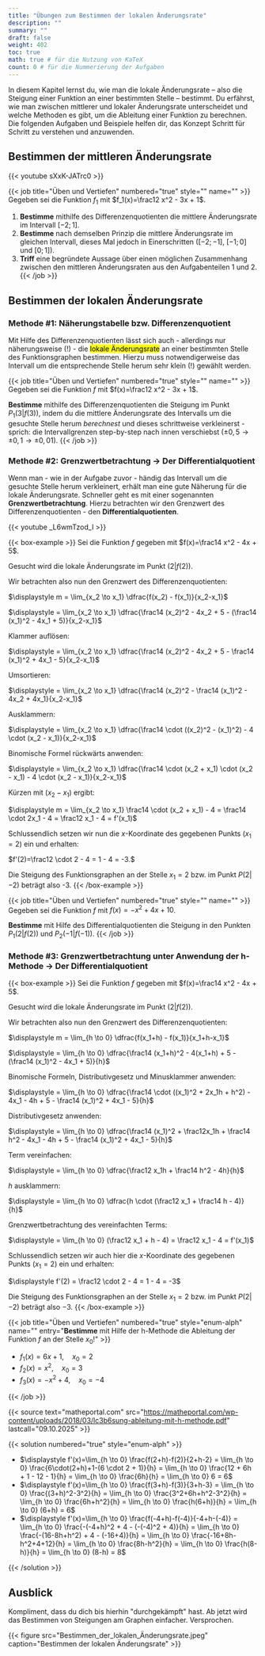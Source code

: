 ```yaml
---
title: "Übungen zum Bestimmen der lokalen Änderungsrate"
description: ""
summary: ""
draft: false
weight: 402
toc: true
math: true # für die Nutzung von KaTeX
count: 0 # für die Nummerierung der Aufgaben
---
```


In diesem Kapitel lernst du, wie man die lokale Änderungsrate – also die Steigung einer Funktion an einer bestimmten Stelle – bestimmt. Du erfährst, wie man zwischen mittlerer und lokaler Änderungsrate unterscheidet und welche Methoden es gibt, um die Ableitung einer Funktion zu berechnen. Die folgenden Aufgaben und Beispiele helfen dir, das Konzept Schritt für Schritt zu verstehen und anzuwenden.

## Bestimmen der mittleren Änderungsrate

{{< youtube sXxK-JATrc0 >}}

{{< job title="Üben und Vertiefen" numbered="true" style="" name="" >}}
Gegeben sei die Funktion $f_1$ mit $f_1(x)=\frac12 x^2 - 3x + 1$.

1. **Bestimme** mithilfe des Differenzenquotienten die mittlere Änderungsrate im Intervall $[-2;1]$.
2. **Bestimme** nach demselben Prinzip die mittlere Änderungsrate im gleichen Intervall, dieses Mal jedoch in Einerschritten ($[-2;-1]$, $[-1;0]$ und $[0;1]$).
3. **Triff** eine begründete Aussage über einen möglichen Zusammenhang zwischen den mittleren Änderungsraten aus den Aufgabenteilen 1 und 2.
{{< /job >}}

## Bestimmen der lokalen Änderungsrate

### Methode #1: Näherungstabelle bzw. Differenzenquotient

Mit Hilfe des Differenzenquotienten lässt sich auch - allerdings nur näherungsweise (!) - die <mark>lokale Änderungsrate</mark> an einer bestimmten Stelle des Funktionsgraphen bestimmen. Hierzu muss notwendigerweise das Intervall um die entsprechende Stelle herum sehr klein (!) gewählt werden.

{{< job title="Üben und Vertiefen" numbered="true" style="" name="" >}}
Gegeben sei die Funktion $f$ mit $f(x)=\frac12 x^2 - 3x + 1$.

**Bestimme** mithilfe des Differenzenquotienten die Steigung im Punkt $P_1 \left(3|f(3)\right)$, indem du die mittlere Änderungsrate des Intervalls um die gesuchte Stelle herum *berechnest* und dieses schrittweise verkleinerst - sprich: die Intervallgrenzen step-by-step nach innen verschiebst ($\pm 0,5 \rightarrow \pm 0,1 \rightarrow \pm 0,01$).
{{< /job >}}

<!-- ![image](Bestimmen_der_lokalen_Änderungsrate.jpeg) -->

### Methode #2: Grenzwertbetrachtung $\rightarrow$ Der Differentialquotient

Wenn man - wie in der Aufgabe zuvor - händig das Intervall um die gesuchte Stelle herum verkleinert, erhält man eine gute Näherung für die lokale Änderungsrate. Schneller geht es mit einer sogenannten **Grenzwertbetrachtung**. Hierzu betrachten wir den Grenzwert des Differenzenquotienten - den **Differentialquotienten**.

{{< youtube _L6wmTzod_I >}}

{{< box-example >}}
Sei die Funktion $f$ gegeben mit $f(x)=\frac14 x^2 - 4x + 5$.

Gesucht wird die lokale Änderungsrate im Punkt $\left(2|f(2)\right)$.

Wir betrachten also nun den Grenzwert des Differenzenquotienten:

$\displaystyle m = \lim_{x_2 \to x_1} \dfrac{f(x_2) - f(x_1)}{x_2-x_1}$

$\displaystyle = \lim_{x_2 \to x_1} \dfrac{\frac14 (x_2)^2 - 4x_2 + 5 - (\frac14 (x_1)^2 - 4x_1 + 5)}{x_2-x_1}$

Klammer auflösen:

$\displaystyle = \lim_{x_2 \to x_1} \dfrac{\frac14 (x_2)^2 - 4x_2 + 5 - \frac14 (x_1)^2 + 4x_1 - 5}{x_2-x_1}$

Umsortieren:

$\displaystyle = \lim_{x_2 \to x_1} \dfrac{\frac14 (x_2)^2 - \frac14 (x_1)^2 - 4x_2 + 4x_1}{x_2-x_1}$

Ausklammern:

$\displaystyle = \lim_{x_2 \to x_1} \dfrac{\frac14 \cdot ((x_2)^2 - (x_1)^2) - 4 \cdot (x_2 - x_1)}{x_2-x_1}$

Binomische Formel rückwärts anwenden:

$\displaystyle = \lim_{x_2 \to x_1} \dfrac{\frac14 \cdot (x_2 + x_1) \cdot (x_2 - x_1) - 4 \cdot (x_2 - x_1)}{x_2-x_1}$

Kürzen mit $(x_2-x_1)$ ergibt:

$\displaystyle m = \lim_{x_2 \to x_1} \frac14 \cdot (x_2 + x_1) - 4 = \frac14 \cdot 2x_1 - 4 = \frac12 x_1 - 4 = f'(x_1)$

Schlussendlich setzen wir nun die $x$-Koordinate des gegebenen Punkts ($x_1=2$) ein und erhalten:

$f'(2)=\frac12 \cdot 2 - 4 = 1 - 4 = -3.$

Die Steigung des Funktionsgraphen an der Stelle $x_1=2$ bzw. im Punkt $P(2|-2)$ beträgt also -3.
{{< /box-example >}}

{{< job title="Üben und Vertiefen" numbered="true" style="" name="" >}}
Gegeben sei die Funktion $f$ mit $f(x)= -x^2 + 4x + 10$.

**Bestimme** mit Hilfe des Differentialquotienten die Steigung in den Punkten $P_1 \left(2|f(2)\right)$ und $P_2 \left(-1|f(-1)\right)$.
{{< /job >}}

### Methode #3: Grenzwertbetrachtung unter Anwendung der h-Methode $\rightarrow$ Der Differentialquotient

{{< box-example >}}
Sei die Funktion $f$ gegeben mit $f(x)=\frac14 x^2 - 4x + 5$.

Gesucht wird die lokale Änderungsrate im Punkt $\left(2|f(2)\right)$.

Wir betrachten also nun den Grenzwert des Differenzenquotienten:

$\displaystyle m = \lim_{h \to 0} \dfrac{f(x_1+h) - f(x_1)}{x_1+h-x_1}$

$\displaystyle = \lim_{h \to 0} \dfrac{\frac14 (x_1+h)^2 - 4(x_1+h) + 5 - (\frac14 (x_1)^2 - 4x_1 + 5)}{h}$

Binomische Formeln, Distributivgesetz und Minusklammer anwenden:

$\displaystyle = \lim_{h \to 0} \dfrac{\frac14 \cdot ((x_1)^2 + 2x_1h + h^2) - 4x_1 - 4h + 5 - \frac14 (x_1)^2 + 4x_1 - 5}{h}$

Distributivgesetz anwenden:

$\displaystyle = \lim_{h \to 0} \dfrac{\frac14 (x_1)^2 + \frac12x_1h + \frac14 h^2 - 4x_1 - 4h + 5 - \frac14 (x_1)^2 + 4x_1 - 5}{h}$

Term vereinfachen:

$\displaystyle = \lim_{h \to 0} \dfrac{\frac12 x_1h + \frac14 h^2 - 4h}{h}$

$h$ ausklammern:

$\displaystyle = \lim_{h \to 0} \dfrac{h \cdot (\frac12 x_1 + \frac14 h - 4)}{h}$

Grenzwertbetrachtung des vereinfachten Terms:

$\displaystyle = \lim_{h \to 0} (\frac12 x_1 + h - 4) = \frac12 x_1 - 4 = f'(x_1)$

Schlussendlich setzen wir auch hier die $x$-Koordinate des gegebenen Punkts ($x_1=2$) ein und erhalten:

$\displaystyle f'(2) = \frac12 \cdot 2 - 4 = 1 - 4 = -3$

Die Steigung des Funktionsgraphen an der Stelle $x_1=2$ bzw. im Punkt $P(2|-2)$ beträgt also $-3$.
{{< /box-example >}}

{{< job title="Üben und Vertiefen" numbered="true" style="enum-alph" name="" entry="**Bestimme** mit Hilfe der h-Methode die Ableitung der Funktion $f$ an der Stelle $x_0$!" >}}

- $f_1(x)=6x+1, \quad x_0=2$
- $f_2(x)=x^2, \quad x_0=3$
- $f_3(x)=-x^2 + 4, \quad x_0=-4$

{{< /job >}}

{{< source text="matheportal.com" src="https://matheportal.com/wp-content/uploads/2018/03/lc3b6sung-ableitung-mit-h-methode.pdf" lastcall="09.10.2025" >}}

{{< solution numbered="true" style="enum-alph" >}}

- $\displaystyle f'(x)=\lim_{h \to 0} \frac{f(2+h)-f(2)}{2+h-2} = \lim_{h \to 0} \frac{6\cdot(2+h)+1-(6 \cdot 2 + 1)}{h} = \lim_{h \to 0} \frac{12 + 6h + 1 - 12 - 1}{h} = \lim_{h \to 0} \frac{6h}{h} = \lim_{h \to 0} 6 = 6$
- $\displaystyle f'(x)=\lim_{h \to 0} \frac{f(3+h)-f(3)}{3+h-3} = \lim_{h \to 0} \frac{(3+h)^2-3^2}{h} = \lim_{h \to 0} \frac{3^2+6h+h^2-3^2}{h} = \lim_{h \to 0} \frac{6h+h^2}{h} = \lim_{h \to 0} \frac{h(6+h)}{h} = \lim_{h \to 0} (6+h) = 6$
- $\displaystyle f'(x)=\lim_{h \to 0} \frac{f(-4+h)-f(-4)}{-4+h-(-4)} = \lim_{h \to 0} \frac{-(-4+h)^2 + 4 - (-(-4)^2 + 4)}{h} = \lim_{h \to 0} \frac{-(16-8h+h^2) + 4 - (-16+4)}{h} = \lim_{h \to 0} \frac{-16+8h-h^2+4+12}{h} = \lim_{h \to 0} \frac{8h-h^2}{h} = \lim_{h \to 0} \frac{h(8-h)}{h} = \lim_{h \to 0} (8-h) = 8$

{{< /solution >}}

## Ausblick

Kompliment, dass du dich bis hierhin "durchgekämpft" hast. Ab jetzt wird das Bestimmen von Steigungen am Graphen einfacher. Versprochen.

{{< figure src="Bestimmen_der_lokalen_Änderungsrate.jpeg" caption="Bestimmen der lokalen Änderungsrate" >}}
